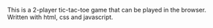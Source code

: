 This is a 2-player tic-tac-toe game that can be played in the browser. Written with html, css and javascript.
